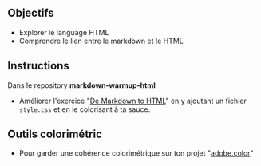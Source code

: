 ## Objectifs

- Explorer le language HTML
- Comprendre le lien entre le markdown et le HTML

## Instructions

Dans le repository **markdown-warmup-html**

- Améliorer l'exercice "[De Markdown to HTML](1-exercice-markdown-to-html.md)" en y ajoutant un fichier `style.css` et en le colorisant à ta sauce.

## Outils colorimétric

- Pour garder une cohérence colorimétrique sur ton projet "[adobe.color](https://color.adobe.com/fr/)"


